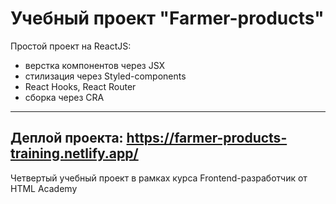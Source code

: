 Учебный проект "Farmer-products"
==========
Простой проект на ReactJS:
* верстка компонентов через JSX
* стилизация через Styled-components
* React Hooks, React Router
* сборка через CRA
---
Деплой проекта: https://farmer-products-training.netlify.app/
---
Четвертый учебный проект в рамках курса Frontend-разработчик от HTML Academy
